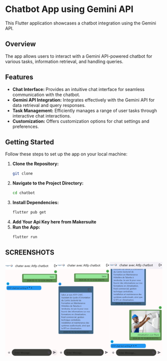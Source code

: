 # Chatbot App using Gemini API

This Flutter application showcases a chatbot integration using the Gemini API.

## Overview

The app allows users to interact with a Gemini API-powered chatbot for various tasks, information retrieval, and handling queries.

## Features

- **Chat Interface:** Provides an intuitive chat interface for seamless communication with the chatbot.
- **Gemini API Integration:** Integrates effectively with the Gemini API for data retrieval and query responses.
- **Task Management:** Efficiently manages a range of user tasks through interactive chat interactions.
- **Customization:** Offers customization options for chat settings and preferences.

## Getting Started

Follow these steps to set up the app on your local machine:

1. **Clone the Repository:**
   ```bash
   git clone
   ```
2. **Navigate to the Project Directory:**
   ```bash
   cd chatbot
   ```
3. **Install Dependencies:**
   ```bash
   flutter pub get
   ```
4. **Add Your Api Key here from Makersuite**
5. **Run the App:**
   ```bash
   flutter run
   ```

## SCREENSHOTS

<img src="assets/interface.png" alt="Screenshot 1" width="600"/>
